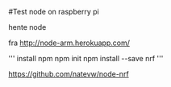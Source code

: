 #Test node on raspberry pi

hente node <p/>
fra http://node-arm.herokuapp.com/

'''
install npm 
npm init
npm install --save nrf
'''

https://github.com/natevw/node-nrf




